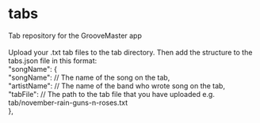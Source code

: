 # tabs
Tab repository for the GrooveMaster app
<br><br>
Upload your .txt tab files to the tab directory. Then add the structure to the tabs.json file in this format:<br>
"songName": {<br>
    "songName": // The name of the song on the tab,<br>
    "artistName":  // The name of the band who wrote song on the tab,<br>
    "tabFile": // The path to the tab file that you have uploaded e.g. tab/november-rain-guns-n-roses.txt<br>
},
